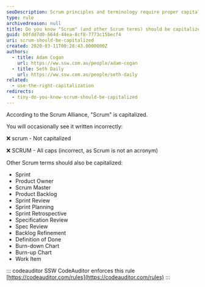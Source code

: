 ```yaml
---
seoDescription: Scrum principles and terminology require proper capitalization, including Scrum, Sprint, Product Owner, Scrum Master, and more.
type: rule
archivedreason: null
title: Do you know "Scrum" (and other Scrum terms) should be capitalized?
guid: b0fdd7d0-664d-44ea-8cf8-7773c15becf4
uri: scrum-should-be-capitalized
created: 2020-03-11T00:28:43.0000000Z
authors:
  - title: Adam Cogan
    url: https://ww.ssw.com.au/people/adam-cogan
  - title: Seth Daily
    url: https://ww.ssw.com.au/people/seth-daily
related:
  - use-the-right-capitalization
redirects:
  - tiny-do-you-know-scrum-should-be-capitalized
---
```


According to the Scrum Alliance, "Scrum" is capitalized.

<!--endintro-->

You will occasionally see it written incorrectly:

❌ scrum - Not capitalized

❌ SCRUM - All caps (incorrect, as Scrum is not an acronym)

Other Scrum terms should also be capitalized:

- Sprint
- Product Owner
- Scrum Master
- Product Backlog
- Sprint Review
- Sprint Planning
- Sprint Retrospective
- Specification Review
- Spec Review
- Backlog Refinement
- Definition of Done
- Burn-down Chart
- Burn-up Chart
- Work Item

::: codeauditor
SSW CodeAuditor enforces this rule [https://codeauditor.com/rules](https://codeauditor.com/rules)
:::
